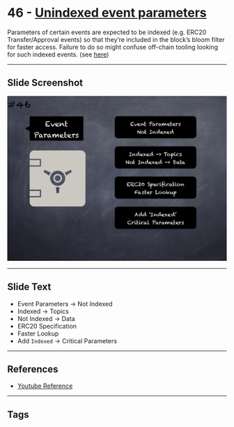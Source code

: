 # 46 - [Unindexed event parameters](Unindexed%20event%20parameters.md)
Parameters of certain events are expected to be indexed (e.g. ERC20 Transfer/Approval events) so that they’re included in the block’s bloom filter for faster access. Failure to do so might confuse off-chain tooling looking for such indexed events. (see [here](https://github.com/crytic/slither/wiki/Detector-Documentation#unindexed-erc20-event-oarameters))

___
## Slide Screenshot
![046.png](../../images/4.%20Pitfalls%20and%20Best%20Practices%20101/046.png)
___
## Slide Text
- Event Parameters -> Not Indexed
- Indexed -> Topics
- Not Indexed -> Data
- ERC20 Specification
- Faster Lookup
- Add `Indexed` -> Critical Parameters
___
## References
- [Youtube Reference](https://youtu.be/YVewx1xVROE?t=433)
___
## Tags